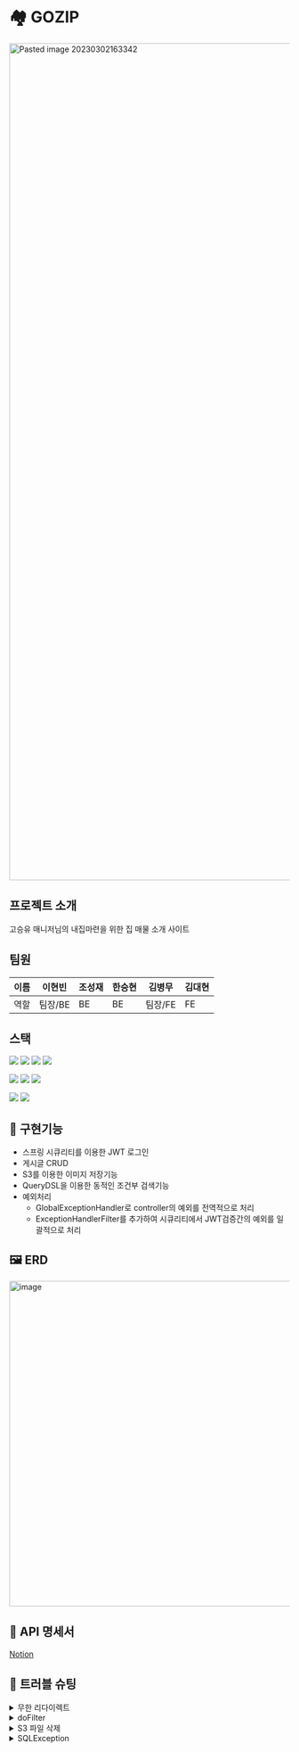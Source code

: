 # 🏘️  GOZIP  
<img width="1502" alt="Pasted image 20230302163342" src="https://user-images.githubusercontent.com/118401337/222367962-8f5f0a43-242b-4db8-b55d-1aedc6d75f01.png">

## 프로젝트 소개  
고승유 매니저님의 내집마련을 위한 집 매물 소개 사이트  

## 팀원 
|이름|이현빈|조성재|한승현|김병무|김대현|  
|--|--|--|--|--|--|
|역할|팀장/BE|BE|BE|팀장/FE|FE|  

## 스택  
<img src="https://img.shields.io/badge/SpringBoot-6DB33F?style=for-the-badge&logo=Spring Boot&logoColor=white">  <img src="https://img.shields.io/badge/SpringSecurity-6DB33F?style=for-the-badge&logo=Spring Security&logoColor=white">  <img src="https://img.shields.io/badge/Gradle-02303A?style=for-the-badge&logo=Gradle&logoColor=white">  <img src="https://img.shields.io/badge/MySQL-4479A1?style=for-the-badge&logo=MySQL&logoColor=white">  

<img src="https://img.shields.io/badge/AmazonRDS-527FFF?style=for-the-badge&logo=Amazon RDS&logoColor=white">  <img src="https://img.shields.io/badge/AmazonEC2-FF9900?style=for-the-badge&logo=Amazon EC2&logoColor=white">  <img src="https://img.shields.io/badge/AmazonS3-569A31?style=for-the-badge&logo=Amazon S3&logoColor=white">   

<img src="https://img.shields.io/badge/GitHub-181717?style=for-the-badge&logo=GitHub&logoColor=white">  <img src="https://img.shields.io/badge/Postman-FF6C37?style=for-the-badge&logo=Postman&logoColor=white">  

## 📌  구현기능 
- 스프링 시큐리티를 이용한 JWT 로그인  
- 게시글 CRUD  
- S3를 이용한 이미지 저장기능  
- QueryDSL을 이용한 동적인 조건부 검색기능  
- 예외처리  
  - GlobalExceptionHandler로 controller의 예외를 전역적으로 처리  
  - ExceptionHandlerFilter를 추가하여 시큐리티에서 JWT검증간의 예외를 일괄적으로 처리  

## 🖼️  ERD  

<img width="584" alt="image" src="https://user-images.githubusercontent.com/118401337/222376315-fabfdd42-6801-4321-bae9-eebadd345d0f.png">

## 📃  API 명세서  
[Notion](https://www.notion.so/7a1a103555b74c8cbe12e3b12eba30ff?v=fb7bfa51c3d44dc8bb90403e3f4a8b3e&pvs=4)

## 📍  트러블 슈팅    
<details>
<summary>무한 리다이렉트</summary>
<div markdown="1">

  - 문제점
    - 로그인 시 POST요청을 보내는데 콘솔에서는 GET요청을 받은 것으로 인식됨
- 원인
    - 검색결과 포스트맨은 서버로부터 리다이렉트 요청이 오면 GET요청을 반환한다는 사실을 알게됨
    - 그래서 그 설정을 끄고 다시 실행해보니 요청이 무한루프에 돌면서 에러 발생
    - `http.formLogin().loginPage("/api/login").permitAll();`
    - 시큐리티에서 위의 코드로 로그인 페이지 설정을 해서 오류가 난 것으로 추측됨
        - 리다이렉트를 요청한것으로 추측
    - 위의 코드를 지워서 문제 해결

</div>
</details>

<details>
<summary>doFilter</summary>
<div markdown="1">

- 문제점
    - 요청을 보내도 요청이 컨트롤러에 도달하지 못함
- 원인
    - 커스텀 시큐리티 필터에서 doFiler(request, response) 메서드를 빼먹어서 컨트롤러까지 요청이 닿지 않은것으로 추정
    - doFilter메서드를 추가해서 문제 해결

</div>
</details>

<details>
<summary>S3 파일 삭제</summary>
<div markdown="1">

- 문제점
    - S3에서 한글로된 파일들만 삭제시 에러 발생
    - 영어로 이름을 변경하려 했으나 알수없는 에러 발생  
- 해결법
    - 브라우저를 사파리에서 크롬으로 변경하니 문제없이 삭제됨

</div>
</details>

<details>
<summary>SQLException</summary>
<div markdown="1">

- 오류명
    - **java.sql.SQLException: Field 'filename' doesn't have a default value**
- 문제점
    - 검색해보니 위 에러의 원인은 크게 두가지였다.
    - 필드에 디폴트 값을 지정하지 않은 경우, 기본키 생성 전략의 세팅 문제
    - 현재 테이블에 filename이라는 컬럼이 존재하지도 않고 id값을 제외하고는 NOT NULL도 없어서 첫번째 경우는 넘어갔다.
    - 기본키 전략을 Identity에서 auto로 변경해봤지만 아무런 변화가 없었다.
    - 혹시 저장하는 이미지의 파일명에 공백이 있어서 문제가 생기나 싶어서 변경해봤지만 변화가 없었다.
- 해결방법
    - DB를 다시 초기화하고 실행해보려고 ddl-auto를 update → create로 변경해서 실행했는데 오류가 해결되었다.
    - 확실치는 않지만 기존에 저장된 값의 기본키가 뒤섞이면서 새로운 데이터를 저장하려는데 기본키의 unique특성이 지켜지지 않아서 생긴 문제라고  추측했다.
    - filename이라는 필드명은 여전히 미지수

</div>
</details>
